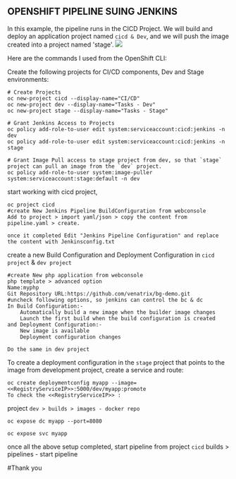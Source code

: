 ## OPENSHIFT PIPELINE SUING JENKINS
In this example, the pipeline runs in the CICD Project.  We will build and deploy an application project named `cicd & Dev`, and  we will push the image created into a project named 'stage'.
![](pipelines_example.tiff)

Here are the commands I used from the OpenShift CLI:

Create the following projects for CI/CD components, Dev and Stage environments:

```
# Create Projects
oc new-project cicd --display-name="CI/CD"
oc new-project dev --display-name="Tasks - Dev"
oc new-project stage --display-name="Tasks - Stage"

# Grant Jenkins Access to Projects
oc policy add-role-to-user edit system:serviceaccount:cicd:jenkins -n dev
oc policy add-role-to-user edit system:serviceaccount:cicd:jenkins -n stage

# Grant Image Pull access to stage project from dev, so that `stage` project can pull an image from the `dev` project.
oc policy add-role-to-user system:image-puller system:serviceaccount:stage:default -n dev

```
start working with cicd project,

```
oc project cicd
#create New Jenkins Pipeline BuildConfiguration from webconsole
Add to project > import yaml/json > copy the content from pipeline.yaml > create.

once it completed Edit "Jenkins Pipeline Configuration" and replace the content with Jenkinsconfig.txt
```

create a new Build Configuration and Deployment Configuration in `cicd project` & `dev project`
```
#create New php application from webconsole
php template > advanced option 
Name:myphp
Git Repository URL:https://github.com/venatrix/bg-demo.git
#uncheck following options, so jenkins can control the bc & dc
In Build Configuration:-
    Automatically build a new image when the builder image changes
    Launch the first build when the build configuration is created
and Deployment Configuration:-
    New image is available
    Deployment configuration changes
```
`Do the same in dev project `

To create a deployment configuration in the `stage` project that points to the image from development project, create a service and route:

```
oc create deploymentconfig myapp --image=<<RegistryServiceIP>>:5000/dev/myapp:promote
To check the <<RegistryServiceIP>> :
```
project `dev > builds > images - docker repo`
```
oc expose dc myapp --port=8080

oc expose svc myapp

```
once all the above setup completed, start pipeline from project `cicd` builds > pipelines - start pipeline

#Thank you


